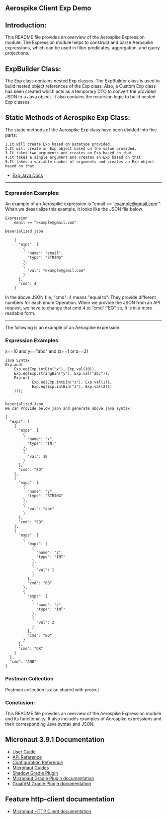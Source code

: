 ## Aerospike Client Exp Demo

## Introduction:
This README file provides an overview of the Aerospike Expression module. The Expression module helps to construct and parse Aerospike expressions, which can be used in filter predicates, aggregation, and query projections.


## ExpBuilder Class:
The Exp class contains nested Exp classes. The ExpBuilder class is used to build nested object references of the Exp class. Also, a Custom Exp class has been created which acts as a temporary DTO to convert the provided JSON to a Java object. It also contains the recursion logic to build nested Exp classes.


## Static Methods of Aerospike Exp Class:
The static methods of the Aerospike Exp class have been divided into five parts:

	1.It will create Exp based on Datatype provided.
	2.It will create an Exp object based on the value provided.
	3.It takes two arguments and creates an Exp based on that.
	4.It takes a single argument and creates an Exp based on that.
	5.It takes a variable number of arguments and creates an Exp object based on that.


- [Exp Java Docs](https://javadoc.io/doc/com.aerospike/aerospike-client/latest/com/aerospike/client/exp/Exp.html)
---
### Expression Examples:
An example of an Aerospike expression is "email == 'example@gmail.com'". When we deserialize this example, it looks like the JSON file below:

	Expression
		email == "example@gmail.com"
	
	Deserialized json

		{
		  "exps": [
			{
			  "name": "email",
			  "type": "STRING"
			},
			{
			  "val": "example@gamil.com"
			}
		  ],
		  "cmd": 4
		}	

In the above JSON file, "cmd": 4 means "equal to". They provide different numbers for each enum Operation. When we provide the JSON from an API request, we have to change that cmd 4 to "cmd":"EQ" so, It is in a more readable form.

---
The following is an example of an Aerospike expression:

### Expression Examples
x==10 and y=="abc" and (z==1 or z==2)

	Java Syntax
	Exp.and(
		Exp.eq(Exp.intBin("x"), Exp.val(10)), 
		Exp.eq(Exp.stringBin("y"), Exp.val("abc")), 
		Exp.or(
				Exp.eq(Exp.intBin("z"), Exp.val(1)), 
				Exp.eq(Exp.intBin("z"), Exp.val(2)))
		)));


	Deserialized Json
	We can Provide below json and generate above java syntax
	
	{
	  "exps": [
		{
		  "exps": [
			{
			  "name": "x",
			  "type": "INT"
			},
			{
			  "val": 10
			}
		  ],
		  "cmd": "EQ"
		},
		{
		  "exps": [
			{
			  "name": "y",
			  "type": "STRING"
			},
			{
			  "val": "abc"
			}
		  ],
		  "cmd": "EQ"
		},
		{
		  "exps": [
			{
			  "exps": [
				{
				  "name": "z",
				  "type": "INT"
				},
				{
				  "val": 1
				}
			  ],
			  "cmd": "EQ"
			},
			{
			  "exps": [
				{
				  "name": "z",
				  "type": "INT"
				},
				{
				  "val": 2
				}
			  ],
			  "cmd": "EQ"
			}
		  ],
		  "cmd": "OR"
		}
	  ],
	  "cmd": "AND"
	}

### Postman Collection
Postman collection is also shared with project

### Conclusion:
This README file provides an overview of the Aerospike Expression module and its functionality. It also includes examples of Aerospike expressions and their corresponding Java syntax and JSON.

## Micronaut 3.9.1 Documentation

- [User Guide](https://docs.micronaut.io/3.9.1/guide/index.html)
- [API Reference](https://docs.micronaut.io/3.9.1/api/index.html)
- [Configuration Reference](https://docs.micronaut.io/3.9.1/guide/configurationreference.html)
- [Micronaut Guides](https://guides.micronaut.io/index.html)
- [Shadow Gradle Plugin](https://plugins.gradle.org/plugin/com.github.johnrengelman.shadow)
- [Micronaut Gradle Plugin documentation](https://micronaut-projects.github.io/micronaut-gradle-plugin/latest/)
- [GraalVM Gradle Plugin documentation](https://graalvm.github.io/native-build-tools/latest/gradle-plugin.html)
## Feature http-client documentation

- [Micronaut HTTP Client documentation](https://docs.micronaut.io/latest/guide/index.html#httpClient)
